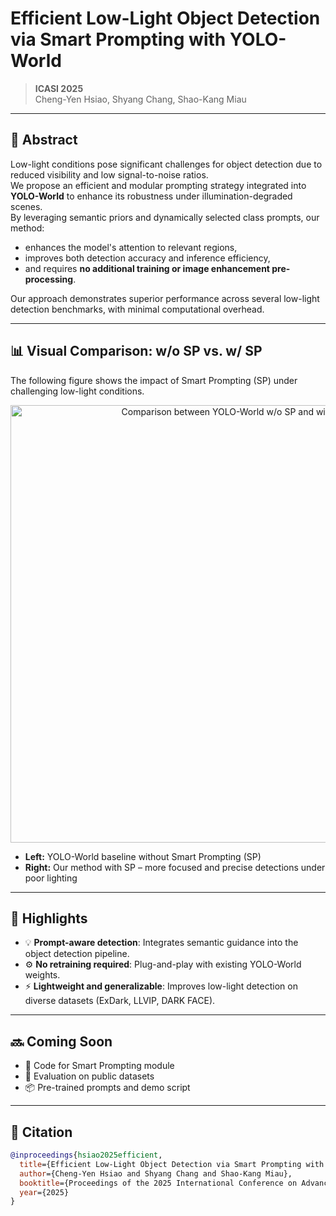 # Efficient Low-Light Object Detection via Smart Prompting with YOLO-World

> **ICASI 2025**  
> Cheng-Yen Hsiao, Shyang Chang, Shao-Kang Miau

---

## 🧠 Abstract

Low-light conditions pose significant challenges for object detection due to reduced visibility and low signal-to-noise ratios.  
We propose an efficient and modular prompting strategy integrated into **YOLO-World** to enhance its robustness under illumination-degraded scenes.  
By leveraging semantic priors and dynamically selected class prompts, our method:

- enhances the model's attention to relevant regions,
- improves both detection accuracy and inference efficiency,
- and requires **no additional training or image enhancement pre-processing**.

Our approach demonstrates superior performance across several low-light detection benchmarks, with minimal computational overhead.

---

## 📊 Visual Comparison: w/o SP vs. w/ SP

The following figure shows the impact of Smart Prompting (SP) under challenging low-light conditions.

<p align="center">
  <img src="assets/without_SP_vs_with_SP.png" width="700" alt="Comparison between YOLO-World w/o SP and with SP"/>
</p>

- **Left:** YOLO-World baseline without Smart Prompting (SP)  
- **Right:** Our method with SP – more focused and precise detections under poor lighting

---

## 📌 Highlights

- 💡 **Prompt-aware detection**: Integrates semantic guidance into the object detection pipeline.
- ⚙️ **No retraining required**: Plug-and-play with existing YOLO-World weights.
- ⚡ **Lightweight and generalizable**: Improves low-light detection on diverse datasets (ExDark, LLVIP, DARK FACE).

---

## 🔜 Coming Soon

- 🔧 Code for Smart Prompting module
- 🧪 Evaluation on public datasets
- 📦 Pre-trained prompts and demo script

---

## 🔗 Citation

```bibtex
@inproceedings{hsiao2025efficient,
  title={Efficient Low-Light Object Detection via Smart Prompting with YOLO-World},
  author={Cheng-Yen Hsiao and Shyang Chang and Shao-Kang Miau},
  booktitle={Proceedings of the 2025 International Conference on Advanced Smart Information (ICASI)},
  year={2025}
}
